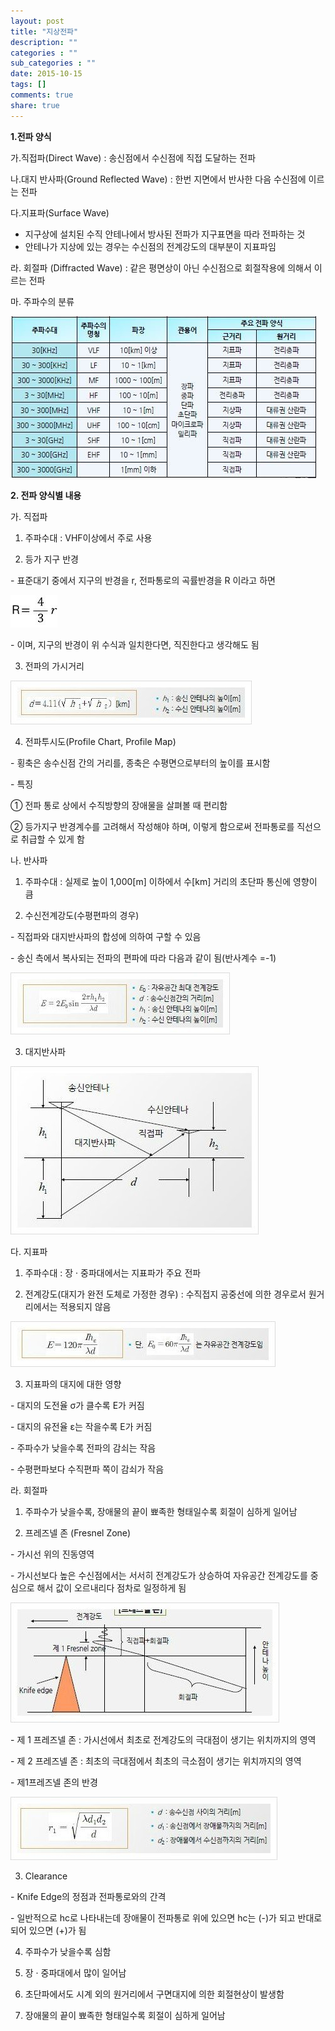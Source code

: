 ```yaml
---
layout: post
title: "지상전파"
description: ""
categories : ""
sub_categories : ""
date: 2015-10-15
tags: []
comments: true
share: true
---
```


**1.전파 양식**

가.직접파(Direct Wave) : 송신점에서 수신점에 직접 도달하는 전파

나.대지 반사파(Ground Reflected Wave) : 한번 지면에서 반사한 다음 수신점에 이르는 전파

다.지표파(Surface Wave)

  * 지구상에 설치된 수직 안테나에서 방사된 전파가 지구표면을 따라 전파하는 것
  * 안테나가 지상에 있는 경우는 수신점의 전계강도의 대부분이 지표파임

라. 회절파 (Diffracted Wave) : 같은 평면상이 아닌 수신점으로 회절작용에 의해서 이르는 전파

마. 주파수의 분류

  

  

![](/assets/images/posts/262/2648EE49561F74CA2B0F85.JPEG)

  

  

**2\. 전파 양식별 내용**

가. 직접파

1) 주파수대 : VHF이상에서 주로 사용

2) 등가 지구 반경

\- 표준대기 중에서 지구의 반경을 r, 전파통로의 곡률반경을 R 이라고 하면  

  

![](/assets/images/posts/262/2678D14F561F74F91FA9F1.JPEG)

\- 이며, 지구의 반경이 위 수식과 일치한다면, 직진한다고 생각해도 됨

3) 전파의 가시거리  

  

![](/assets/images/posts/262/25428248561F7542305A5A.JPEG)

  

  

4) 전파투시도(Profile Chart, Profile Map)

\- 횡축은 송수신점 간의 거리를, 종축은 수평면으로부터의 높이를 표시함

\- 특징

① 전파 통로 상에서 수직방향의 장애물을 살펴볼 때 편리함

② 등가지구 반경계수를 고려해서 작성해야 하며, 이렇게 함으로써 전파통로를 직선으로 취급할 수 있게 함

나. 반사파

1) 주파수대 : 실제로 높이 1,000[m] 이하에서 수[km] 거리의 초단파 통신에 영향이 큼

2) 수신전계강도(수평편파의 경우)

\- 직접파와 대지반사파의 합성에 의하여 구할 수 있음

\- 송신 측에서 복사되는 전파의 편파에 따라 다음과 같이 됨(반사계수 =-1)

  

  

![](/assets/images/posts/262/225C074E561F755A2A6875.JPEG)

  

  

3) 대지반사파  

  

  

![](/assets/images/posts/262/2263C137561F757D03BCB7.JPEG)

  

다. 지표파

1) 주파수대 : 장 · 중파대에서는 지표파가 주요 전파

2) 전계강도(대지가 완전 도체로 가정한 경우) : 수직접지 공중선에 의한 경우로서 원거리에서는 적용되지 않음  

  

  

![](/assets/images/posts/262/23217835561F759A29293E.JPEG)

3) 지표파의 대지에 대한 영향

\- 대지의 도전율 σ가 클수록 E가 커짐

\- 대지의 유전율 ε는 작을수록 E가 커짐

\- 주파수가 낮을수록 전파의 감쇠는 작음

\- 수평편파보다 수직편파 쪽이 감쇠가 작음

  

라. 회절파

1) 주파수가 낮을수록, 장애물의 끝이 뾰족한 형태일수록 회절이 심하게 일어남

2) 프레즈넬 존 (Fresnel Zone)

\- 가시선 위의 진동영역

\- 가시선보다 높은 수신점에서는 서서히 전계강도가 상승하여 자유공간 전계강도를 중심으로 해서 값이 오르내리다 점차로 일정하게 됨

  

  

![](/assets/images/posts/262/215D2F4E561F75E32A0C8C.JPEG)

  

\- 제 1 프레즈넬 존 : 가시선에서 최초로 전계강도의 극대점이 생기는 위치까지의 영역

\- 제 2 프레즈넬 존 : 최초의 극대점에서 최초의 극소점이 생기는 위치까지의 영역

\- 제1프레즈넬 존의 반경

  

  

![](/assets/images/posts/262/2444534D561F75F8108423.JPEG)

3) Clearance

\- Knife Edge의 정점과 전파통로와의 간격

\- 일반적으로 hc로 나타내는데 장애물이 전파통로 위에 있으면 hc는 (-)가 되고 반대로 되어 있으면 (+)가 됨

4) 주파수가 낮을수록 심함

5) 장 · 중파대에서 많이 일어남

6) 초단파에서도 시계 외의 원거리에서 구면대지에 의한 회절현상이 발생함

7) 장애물의 끝이 뾰족한 형태일수록 회절이 심하게 일어남  

